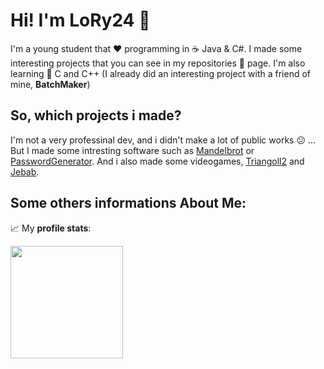 # Hi! I'm **LoRy24** 👋

I'm a young student that ❤️ programming in ☕️ Java & C#. I made some interesting projects that you can see in my repositories 📄 page. I'm also learning 📘 C and C++ (I already did an interesting project with a friend of mine, **BatchMaker**)

## So, which projects i made?
I'm not a very professinal dev, and i didn't make a lot of public works 😕 ... But I made some intresting software such as
[Mandelbrot](https://github.com/LoryTheRock24/MandelbrotSet) or [PasswordGenerator](https://github.com/LoryTheRock24/PasswordGenerator). And i also made some videogames, [Triangoll2](https://github.com/LoryTheRock24/Triangoll2) and [Jebab](https://github.com/LoryTheRock24/Jebab).

## Some others informations About Me:

📈 My **profile stats**:

<img height="180em" src="https://github-readme-stats.vercel.app/api?username=LoryTheRock24&show_icons=true&hide_border=true&&count_private=true&include_all_commits=true" />
